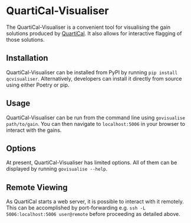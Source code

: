 # QuartiCal-Visualiser

The QuartiCal-Visualiser is a convenient tool for visualising the gain solutions
produced by [QuartiCal](https://github.com/ratt-ru/QuartiCal). It also allows 
for interactive flagging of those solutions. 

## Installation

QuartiCal-Visualiser can be installed from PyPI by running
`pip install qcvisualiser`. Alternatively, developers can install it directly
from source using either Poetry or pip.

## Usage

QuartiCal-Visualiser can be run from the command line using
`govisualise path/to/gain`. You can then navigate to `localhost:5006` in
your browser to interact with the gains. 

## Options

At present, QuartiCal-Visualiser has limited options. All of them can be 
displayed by running `govisualise --help`.

## Remote Viewing

As QuartiCal starts a web server, it is possible to interact with it remotely.
This can be accomplished by port-forwarding e.g. 
`ssh -L 5006:localhost:5006 user@remote` before proceeding as detailed above.
